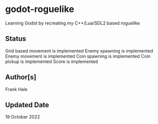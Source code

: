 # godot-roguelike

Learning Godot by recreating my C++/Lua/SDL2 based roguelike

## Status

Grid based movement is implemented
Enemy spawning is implemented
Enemy movement is implemented
Coin spawning is implemented
Coin pickup is implemented
Score is implemented

## Author[s]

Frank Hale

## Updated Date

19 October 2022
